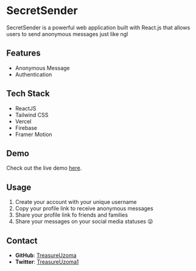 # SecretSender 

SecretSender is a powerful web application built with React.js that allows users to send anonymous messages just like ngl


## Features

- Anonymous Message 
- Authentication 


## Tech Stack

- ReactJS
- Tailwind CSS
- Vercel
- Firebase
- Framer Motion 

## Demo

Check out the live demo [here](secretsenderweb.vercel.app/).

## Usage

1. Create your account with your unique username
2. Copy your profile link to receive anonymous messages 
3. Share your profile link fo friends and families 
4. Share your messages on your social media statuses 😜

## Contact

- **GitHub**: [TreasureUzoma](https://github.com/TreasureUzoma)
- **Twitter**: [TreasureUzoma1](https://twitter.com/TreasureUzoma1)
